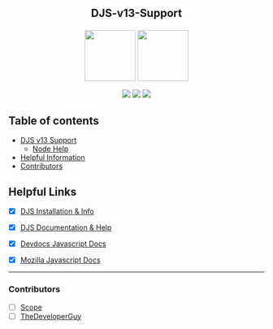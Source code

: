 ## **<p align="center">DJS-v13-Support</p>**
<p align="center">
<a><img src="https://discordjs.guide/meta-image.png" width="100" height="100"/></a> <img src="https://upload.wikimedia.org/wikipedia/commons/thumb/9/99/Unofficial_JavaScript_logo_2.svg/1024px-Unofficial_JavaScript_logo_2.svg.png" width="100" height="100"/></a>
</p>
<p align="center">
<a><img src="https://img.shields.io/npm/v/discord.js?label=Discord-JS&style=for-the-badge"/></a> <img src="https://img.shields.io/npm/v/npm?color=red&style=for-the-badge"/></a> <img src="https://img.shields.io/node/v/discord.js?style=for-the-badge"/></a>
</p>

## Table of contents

- [DJS v13 Support](DJS-V13/readme.md) 
  - [Node Help]()
- [Helpful Information]()
- [Contributors]()



## Helpful Links

- [x] [DJS Installation & Info](https://discordjs.guide/#before-you-begin) 
- [x] [DJS Documentation & Help](https://discord.js.org/#/docs/main/stable/general/welcome) 

- [x] [Devdocs Javascript Docs](https://devdocs.io/javascript/)
- [x] [Mozilla Javascript Docs](https://developer.mozilla.org/en-US/docs/Web/JavaScript)

***

### Contributors

 -  [ ]  [Scope](https://github.com/ScopeOpen)
 -  [ ] [TheDeveloperGuy](https://github.com/MrNeutron199)
